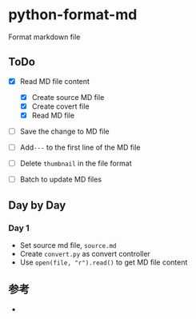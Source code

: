# python-format-md
Format markdown file

## ToDo

- [X] Read MD file content
    - [X] Create source MD file
    - [X] Create covert file
    - [X] Read MD file
- [ ] Save the change to MD file
- [ ] Add`---` to the first line of the MD file
- [ ] Delete `thumbnail` in the file format
- [ ] Batch to update MD files


## Day by Day

### Day 1

- Set source md file, `source.md`
- Create `convert.py` as convert controller
- Use `open(file, "r").read()` to get MD file content


## 参考
- [文件读写]:[https://www.runoob.com/python/python-files-io.html](https://www.runoob.com/python/python-files-io.html)

